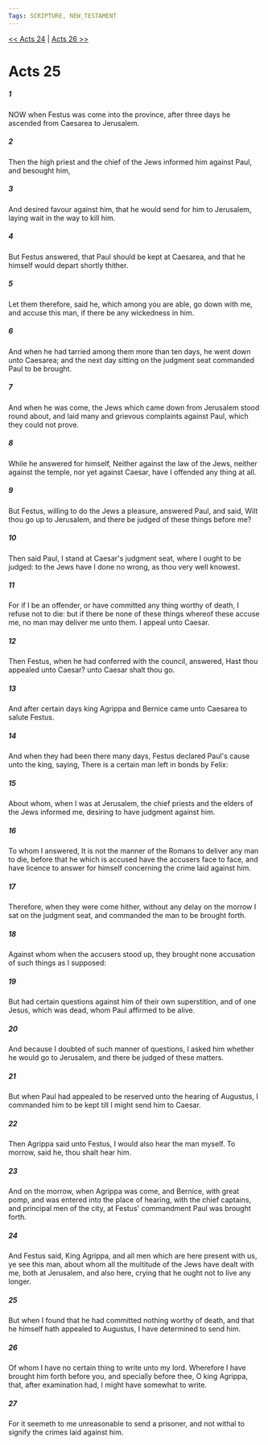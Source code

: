 ```yaml
---
Tags: SCRIPTURE, NEW_TESTAMENT
---
```


[<< Acts 24](NEW_TESTAMENT/05_Acts/Acts_24.md) | [Acts 26 >>](NEW_TESTAMENT/05_Acts/Acts_26.md)

# Acts 25

##### 1
 NOW when Festus was come into the province, after three days he ascended from Caesarea to Jerusalem.
##### 2
 Then the high priest and the chief of the Jews informed him against Paul, and besought him,
##### 3
 And desired favour against him, that he would send for him to Jerusalem, laying wait in the way to kill him.
##### 4
 But Festus answered, that Paul should be kept at Caesarea, and that he himself would depart shortly thither.
##### 5
 Let them therefore, said he, which among you are able, go down with me, and accuse this man, if there be any wickedness in him.
##### 6
 And when he had tarried among them more than ten days, he went down unto Caesarea; and the next day sitting on the judgment seat commanded Paul to be brought.
##### 7
 And when he was come, the Jews which came down from Jerusalem stood round about, and laid many and grievous complaints against Paul, which they could not prove.
##### 8
 While he answered for himself, Neither against the law of the Jews, neither against the temple, nor yet against Caesar, have I offended any thing at all.
##### 9
 But Festus, willing to do the Jews a pleasure, answered Paul, and said, Wilt thou go up to Jerusalem, and there be judged of these things before me?
##### 10
 Then said Paul, I stand at Caesar's judgment seat, where I ought to be judged: to the Jews have I done no wrong, as thou very well knowest.
##### 11
 For if I be an offender, or have committed any thing worthy of death, I refuse not to die: but if there be none of these things whereof these accuse me, no man may deliver me unto them. I appeal unto Caesar.
##### 12
 Then Festus, when he had conferred with the council, answered, Hast thou appealed unto Caesar? unto Caesar shalt thou go.
##### 13
 And after certain days king Agrippa and Bernice came unto Caesarea to salute Festus.
##### 14
 And when they had been there many days, Festus declared Paul's cause unto the king, saying, There is a certain man left in bonds by Felix:
##### 15
 About whom, when I was at Jerusalem, the chief priests and the elders of the Jews informed me, desiring to have judgment against him.
##### 16
 To whom I answered, It is not the manner of the Romans to deliver any man to die, before that he which is accused have the accusers face to face, and have licence to answer for himself concerning the crime laid against him.
##### 17
 Therefore, when they were come hither, without any delay on the morrow I sat on the judgment seat, and commanded the man to be brought forth.
##### 18
 Against whom when the accusers stood up, they brought none accusation of such things as I supposed:
##### 19
 But had certain questions against him of their own superstition, and of one Jesus, which was dead, whom Paul affirmed to be alive.
##### 20
 And because I doubted of such manner of questions, I asked him whether he would go to Jerusalem, and there be judged of these matters.
##### 21
 But when Paul had appealed to be reserved unto the hearing of Augustus, I commanded him to be kept till I might send him to Caesar.
##### 22
 Then Agrippa said unto Festus, I would also hear the man myself. To morrow, said he, thou shalt hear him.
##### 23
 And on the morrow, when Agrippa was come, and Bernice, with great pomp, and was entered into the place of hearing, with the chief captains, and principal men of the city, at Festus' commandment Paul was brought forth.
##### 24
 And Festus said, King Agrippa, and all men which are here present with us, ye see this man, about whom all the multitude of the Jews have dealt with me, both at Jerusalem, and also here, crying that he ought not to live any longer.
##### 25
 But when I found that he had committed nothing worthy of death, and that he himself hath appealed to Augustus, I have determined to send him.
##### 26
 Of whom I have no certain thing to write unto my lord. Wherefore I have brought him forth before you, and specially before thee, O king Agrippa, that, after examination had, I might have somewhat to write.
##### 27
 For it seemeth to me unreasonable to send a prisoner, and not withal to signify the crimes laid against him.

